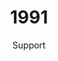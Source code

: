 ---
published: true
layout: "post"
title: "1991"
timeline: "false"
teaserText: "We lost so many brothers and sisters to this epidemic. This is the story of one brother and the sister who dedicated her life to making a difference."
subtitle: "Support"
video: "http://player.vimeo.com/video/69784357"
teaserImg: "1991-teaser.jpg"
featureImg: "1991-feature.jpg"

statistics:
- stat: "704"
  desc: "reports of new HIV cases in BC."
  link: "http://www.bccdc.ca/NR/rdonlyres/54BFF7F2-E283-4E72-BF2A-73EC2813F0D1/0/HIV_Annual_Report_2011_20111011.pdf"
  type: "pdf"

- stat: "10" 
  desc: "million people living with HIV/AIDS globally."
  link: "http://www.avert.org/aids-history87-92.htm"
  type: "website"

- stat: "7,987"
  desc: "Helpline calls are received by AIDS Vancouver."

global:
- item: "Magic Johnson publicly announces he is HIV positive."
  link: "http://www.youtube.com/watch?v=YgCFFPRuzqw"
  type: "video"

- item: "Queen lead singer, Freddie Mercury, dies from AIDS."
  link: "http://www.youtube.com/watch?v=eI9zDyul_4o"
  type: "video"

- item: "The Red Ribbon becomes the international symbol for HIV –introduced at the Tony Awards by 'Broadway Cares' in the US."
  link: "http://www.broadwaycares.org/redribbons"
  type: "webpage"

- item: "The Kaiser Family Foundation re-launches itself and begins partnering with HIV organizations globally."
  link: "http://kff.org/history-and-mission/"
  type: "webpage"

national:
- item: "First AIDS Awareness Week."
  link: "http://www.projectremember.ca/TimeLine.aspx"
  type: "webpage"

- item: "Red Road HIV/AIDS Network is created."
  link: "http://red-road.org/"
  type: "webpage"

- item: "The Drug refered to as DDI becomes available in Canada."
  link: "http://www.fda.gov/ForConsumers/ByAudience/ForPatientAdvocates/HIVandAIDSActivities/ucm151078.htm"
  type: "webpage"

year:
- item: "Serial killer Jeffrey Dahmer is arrested."
  link: "http://www.history.com/this-day-in-history/cannibal-and-serial-killer-jeffrey-dahmer-is-caught"
  type: "webpage"

- item: "The release of Nirvana's Nevermind signifies the start of the Grunge era."
  link: "http://www.youtube.com/watch?v=YFXPV7PwqG0"
  type: "video"

- item: "Gulf War: Operation Desert Storm begins with air strikes against Iraq."
  link: "http://www.history.com/topics/persian-gulf-war"
  type: "webpage"

local:
- item: "Positive Women’s Network (PWN) is incorporated. PWN provides education, support, and resources for women living with HIV in BC and for service providers in health and social services across the country."
  link: "http://pwn.bc.ca/"
  type: "webpage"

- item: "Vancouver Native Health Society is formed. There mission is to improve and promote the health of individuals with a focus on the Aboriginal community residing in Greater Vancouver."
  link: "http://www.vnhs.net/"
  type: "webpage"

- item: "Helmcken House opened, offering a total of 32 one bedroom and bachelor apartments for people living with HIV/AIDS. The location of these units ensured ease of access to St. Paul’s Hospital, medical specialists and the Pacific AIDS Resource Centre."
  link: "http://www.mclarenhousing.com/index.php?option=com_content&view=article&id=46&Itemid=53"
  type: "webpage"

- item: "AIDS Vancouver has 681 clients."

- item: "1,000 people attend Vancouver’s AIDS Candlelight Memorial."
---